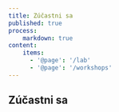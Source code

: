 ```yaml
---
title: Zúčastni sa
published: true
process:
    markdown: true
content:
    items:
      - '@page': '/lab'
      - '@page': '/workshops'
---
```

## Zúčastni sa